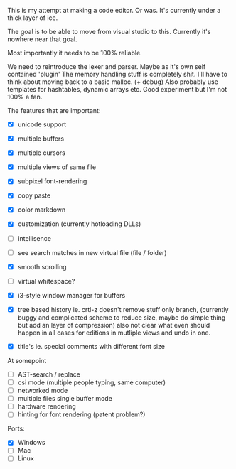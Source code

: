 This is my attempt at making a code editor. Or was. It's currently under a thick layer of ice. 

The goal is to be able to move from visual studio to this.
Currently it's nowhere near that goal.

Most importantly it needs to be 100% reliable.

We need to reintroduce the lexer and parser. Maybe as it's own self contained 'plugin'
The memory handling stuff is completely shit.
I'll have to think about moving back to a basic malloc. (+ debug)
Also probably use templates for hashtables, dynamic arrays etc. Good experiment but I'm not 100% a fan. 

The features that are important:
- [x] unicode support
- [x] multiple buffers
- [x] multiple cursors
- [x] multiple views of same file 
- [x] subpixel font-rendering 
- [x] copy paste
- [x] color markdown
- [x] customization (currently hotloading DLLs)
- [ ] intellisence
- [ ] see search matches in new virtual file (file / folder) 
- [x] smooth scrolling
- [ ] virtual whitespace?
- [x] i3-style window manager for buffers
- [x] tree based history ie. crtl-z doesn't remove stuff only branch, (currently buggy and complicated scheme to reduce size, maybe do simple thing but add an layer of compression) also not clear what even should happen in all cases for editions in mutliple views and undo in one.
- [x] title's ie. special comments with different font size


At somepoint
- [ ] AST-search / replace
- [ ] csi mode (multiple people typing, same computer)
- [ ] networked mode
- [ ] multiple files single buffer mode
- [ ] hardware rendering 
- [ ] hinting for font rendering (patent problem?)

Ports:
- [x] Windows
- [ ] Mac
- [ ] Linux
